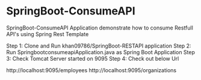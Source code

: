 # SpringBoot-ConsumeAPI
SpringBoot-ConsumeAPI Application demonstrate how to consume Restfull API's  using Spring Rest Template


Step 1: Clone and Run khan09786/SpringBoot-RESTAPI application
Step 2: Run SpringbootconsumeapiApplication.java as Spring Boot Application
Step 3: Check Tomcat Server started on 9095
Step 4: Check out below Url 

http://localhost:9095/employees
http://localhost:9095/organizations


